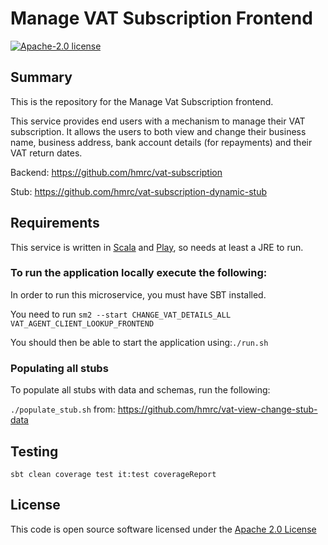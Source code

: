 # Manage VAT Subscription Frontend

[![Apache-2.0 license](http://img.shields.io/badge/license-Apache-brightgreen.svg)](http://www.apache.org/licenses/LICENSE-2.0.html)

## Summary
This is the repository for the Manage Vat Subscription frontend.

This service provides end users with a mechanism to manage their VAT subscription.
It allows the users to both view and change their business name, business address, bank account details (for repayments) and their VAT return dates.

Backend: https://github.com/hmrc/vat-subscription

Stub: https://github.com/hmrc/vat-subscription-dynamic-stub

## Requirements

This service is written in [Scala](http://www.scala-lang.org/) and [Play](http://playframework.com/), so needs at least a JRE to run.

### To run the application locally execute the following:

In order to run this microservice, you must have SBT installed.

You need to run `sm2 --start CHANGE_VAT_DETAILS_ALL VAT_AGENT_CLIENT_LOOKUP_FRONTEND`

You should then be able to start the application using:`./run.sh`

### Populating all stubs

To populate all stubs with data and schemas, run the following:

`./populate_stub.sh` from: https://github.com/hmrc/vat-view-change-stub-data


## Testing
`sbt clean coverage test it:test coverageReport`

## License 

This code is open source software licensed under the [Apache 2.0 License]("http://www.apache.org/licenses/LICENSE-2.0.html")
